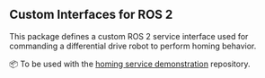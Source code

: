 ## Custom Interfaces for ROS 2

This package defines a custom ROS 2 service interface used for commanding a differential drive robot to perform homing behavior.

📦 To be used with the [homing service demonstration](https://github.com/DumbleDuck/DiffDrive-Robot-Homing-Service) repository.
